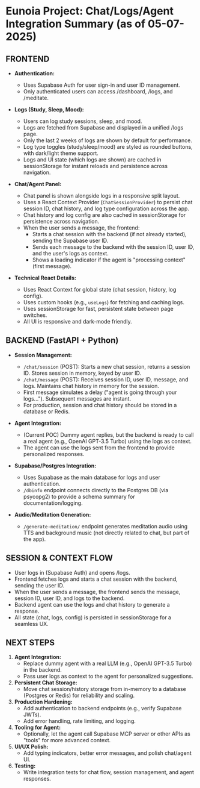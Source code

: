 # Eunoia Project: Chat/Logs/Agent Integration Summary (as of 05-07-2025)

## FRONTEND

- **Authentication:**

  - Uses Supabase Auth for user sign-in and user ID management.
  - Only authenticated users can access /dashboard, /logs, and /meditate.

- **Logs (Study, Sleep, Mood):**

  - Users can log study sessions, sleep, and mood.
  - Logs are fetched from Supabase and displayed in a unified /logs page.
  - Only the last 2 weeks of logs are shown by default for performance.
  - Log type toggles (study/sleep/mood) are styled as rounded buttons, with dark/light theme support.
  - Logs and UI state (which logs are shown) are cached in sessionStorage for instant reloads and persistence across navigation.

- **Chat/Agent Panel:**

  - Chat panel is shown alongside logs in a responsive split layout.
  - Uses a React Context Provider (`ChatSessionProvider`) to persist chat session ID, chat history, and log type configuration across the app.
  - Chat history and log config are also cached in sessionStorage for persistence across navigation.
  - When the user sends a message, the frontend:
    - Starts a chat session with the backend (if not already started), sending the Supabase user ID.
    - Sends each message to the backend with the session ID, user ID, and the user's logs as context.
    - Shows a loading indicator if the agent is "processing context" (first message).

- **Technical React Details:**
  - Uses React Context for global state (chat session, history, log config).
  - Uses custom hooks (e.g., `useLogs`) for fetching and caching logs.
  - Uses sessionStorage for fast, persistent state between page switches.
  - All UI is responsive and dark-mode friendly.

## BACKEND (FastAPI + Python)

- **Session Management:**

  - `/chat/session` (POST): Starts a new chat session, returns a session ID. Stores session in memory, keyed by user ID.
  - `/chat/message` (POST): Receives session ID, user ID, message, and logs. Maintains chat history in memory for the session.
  - First message simulates a delay ("agent is going through your logs..."). Subsequent messages are instant.
  - For production, session and chat history should be stored in a database or Redis.

- **Agent Integration:**

  - (Current POC) Dummy agent replies, but the backend is ready to call a real agent (e.g., OpenAI GPT-3.5 Turbo) using the logs as context.
  - The agent can use the logs sent from the frontend to provide personalized responses.

- **Supabase/Postgres Integration:**

  - Uses Supabase as the main database for logs and user authentication.
  - `/dbinfo` endpoint connects directly to the Postgres DB (via psycopg2) to provide a schema summary for documentation/logging.

- **Audio/Meditation Generation:**
  - `/generate-meditation/` endpoint generates meditation audio using TTS and background music (not directly related to chat, but part of the app).

## SESSION & CONTEXT FLOW

- User logs in (Supabase Auth) and opens /logs.
- Frontend fetches logs and starts a chat session with the backend, sending the user ID.
- When the user sends a message, the frontend sends the message, session ID, user ID, and logs to the backend.
- Backend agent can use the logs and chat history to generate a response.
- All state (chat, logs, config) is persisted in sessionStorage for a seamless UX.

## NEXT STEPS

1. **Agent Integration:**
   - Replace dummy agent with a real LLM (e.g., OpenAI GPT-3.5 Turbo) in the backend.
   - Pass user logs as context to the agent for personalized suggestions.
2. **Persistent Chat Storage:**
   - Move chat session/history storage from in-memory to a database (Postgres or Redis) for reliability and scaling.
3. **Production Hardening:**
   - Add authentication to backend endpoints (e.g., verify Supabase JWTs).
   - Add error handling, rate limiting, and logging.
4. **Tooling for Agent:**
   - Optionally, let the agent call Supabase MCP server or other APIs as "tools" for more advanced context.
5. **UI/UX Polish:**
   - Add typing indicators, better error messages, and polish chat/agent UI.
6. **Testing:**
   - Write integration tests for chat flow, session management, and agent responses.
